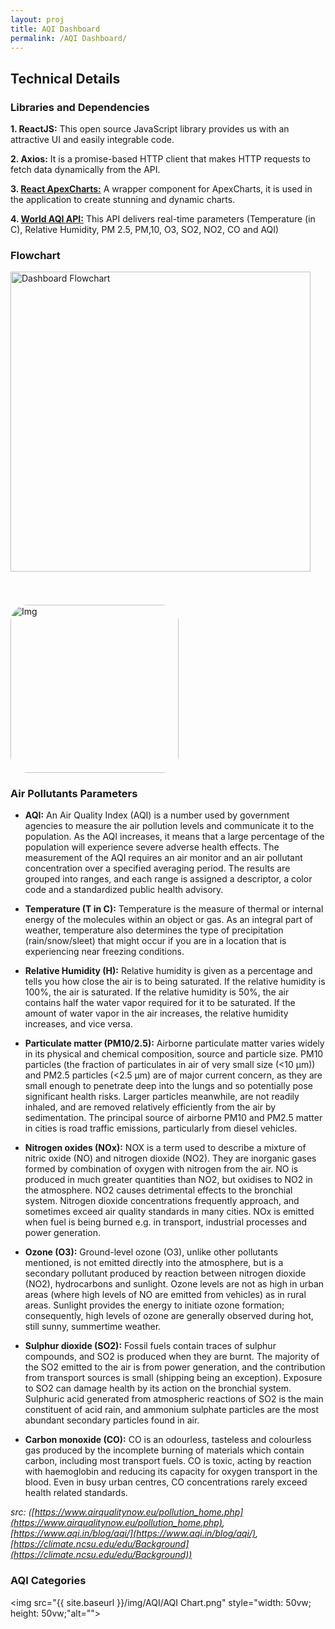 ```yaml
---
layout: proj
title: AQI Dashboard
permalink: /AQI Dashboard/
---
```

## Technical Details

### Libraries and Dependencies
**1. ReactJS:** This open source JavaScript library provides us with an attractive UI and easily integrable code.

**2. Axios:** It is a promise-based HTTP client that makes HTTP requests to fetch data dynamically from the API.

**3. [React ApexCharts:](https://apexcharts.com/docs/react-charts/)** A wrapper component for ApexCharts, it is used in the application to create stunning and dynamic charts. 

**4. [World AQI API:](https://aqicn.org/api/)** This API delivers real-time parameters (Temperature (in C), Relative Humidity, PM 2.5, PM,10, O3, SO2, NO2, CO and AQI)


### Flowchart

<img src="..\img\AQI\Dashboard Flowchart.png" style="width: 50vw; height: 50vw;" alt="Dashboard Flowchart">
<img style="border-radius: 10%; margin-top: 5.5vw;  width: 28vw; height: 28vw;" src="..\img\Sonica.png"  alt="Img">


### Air Pollutants Parameters

* **AQI:**
An Air Quality Index (AQI) is a number used by government agencies to measure the air pollution levels and communicate it to the population. As the AQI increases, it means that a large percentage of the population will experience severe adverse health effects. The measurement of the AQI requires an air monitor and an air pollutant concentration over a specified averaging period. The results are grouped into ranges, and each range is assigned a descriptor, a color code and a standardized public health advisory.

* **Temperature (T in C):**
Temperature is the measure of thermal or internal energy of the molecules within an object or gas. As an integral part of weather, temperature also determines the type of precipitation (rain/snow/sleet) that might occur if you are in a location that is experiencing near freezing conditions.

* **Relative Humidity (H):**
Relative humidity is given as a percentage and tells you how close the air is to being saturated. If the relative humidity is 100%, the air is saturated. If the relative humidity is 50%, the air contains half the water vapor required for it to be saturated. If the amount of water vapor in the air increases, the relative humidity increases, and vice versa. 

* **Particulate matter (PM10/2.5):**
Airborne particulate matter varies widely in its physical and chemical composition, source and particle size. PM10 particles (the fraction of particulates in air of very small size (<10 µm)) and PM2.5 particles (<2.5 µm) are of major current concern, as they are small enough to penetrate deep into the lungs and so potentially pose significant health risks. Larger particles meanwhile, are not readily inhaled, and are removed relatively efficiently from the air by sedimentation. The principal source of airborne PM10 and PM2.5 matter in  cities is road traffic emissions, particularly from diesel vehicles.

* **Nitrogen oxides (NOx):**
NOX is a term used to describe a mixture of nitric oxide (NO) and nitrogen dioxide (NO2). They are inorganic gases formed by combination of oxygen with nitrogen from the air. NO is produced in much greater quantities than NO2, but oxidises to NO2 in the atmosphere. NO2 causes detrimental effects to the bronchial system. Nitrogen dioxide concentrations frequently approach, and sometimes exceed air quality standards in many cities. NOx is emitted when fuel is being burned e.g. in transport, industrial processes and power generation.

* **Ozone (O3):**
Ground-level ozone (O3), unlike other pollutants mentioned, is not emitted directly into the atmosphere, but is a secondary pollutant produced by reaction between nitrogen dioxide (NO2), hydrocarbons and sunlight. Ozone levels are not as high in urban areas (where high levels of NO are emitted from vehicles) as in rural areas. Sunlight provides the energy to initiate ozone formation; consequently, high levels of ozone are generally observed during hot, still sunny, summertime weather.

* **Sulphur dioxide (SO2):**
Fossil fuels contain traces of sulphur compounds, and SO2 is produced when they are burnt. The majority of the SO2 emitted to the air is from power generation, and the contribution from transport sources is small (shipping being an exception). Exposure to SO2 can damage health by its action on the bronchial system. Sulphuric acid generated from atmospheric reactions of SO2 is the main constituent of acid rain, and ammonium sulphate particles are the most abundant secondary particles found in air.


* **Carbon monoxide (CO):**
CO is an odourless, tasteless and colourless gas produced by the incomplete burning of materials which contain carbon, including most transport fuels. CO is toxic, acting by reaction with haemoglobin and reducing its capacity for oxygen transport in the blood. Even in busy urban centres, CO concentrations rarely exceed health related standards.

_src: ([https://www.airqualitynow.eu/pollution_home.php](https://www.airqualitynow.eu/pollution_home.php), [https://www.aqi.in/blog/aqi/](https://www.aqi.in/blog/aqi/), [https://climate.ncsu.edu/edu/Background](https://climate.ncsu.edu/edu/Background))_


### AQI Categories

<img src="{{ site.baseurl }}/img/AQI/AQI Chart.png" style="width: 50vw; height: 50vw;"alt="">


